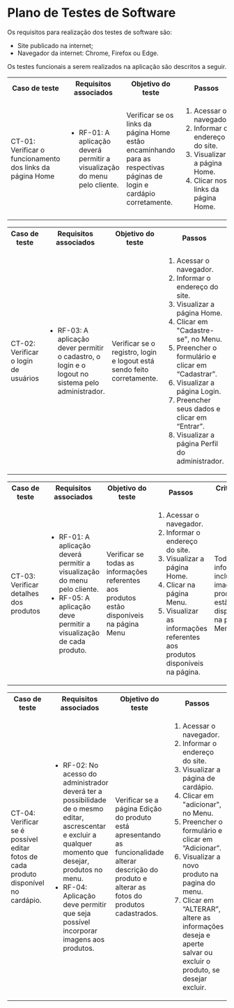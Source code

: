 # Plano de Testes de Software

Os requisitos para realização dos testes de software são:
<ul><li>Site publicado na internet;</li>
<li>Navegador da internet: Chrome, Firefox ou Edge.</li>
</ul>

Os testes funcionais a serem realizados na aplicação são descritos a seguir.

<table>
 <tr>
  <th>Caso de teste</th>
  <th>Requisitos associados</th>
  <th>Objetivo do teste</th>
  <th>Passos</th>
  <th>Critérios de êxito</th>
  <th>Responsável</th>
 </tr>
 <tr>
  <td>CT-01: Verificar o funcionamento dos links da página Home</td>
  <td>
   <ul>
    <li>RF-01:	A aplicação deverá permitir a visualização do menu pelo cliente.</li>
   </ul>
  </td>
  <td>Verificar se os links da página Home estão encaminhando para as respectivas páginas de login e cardápio corretamente.</td>
  <td>
   <ol>
    <li>Acessar o navegador.</li>
    <li>Informar o endereço do site.</li>
    <li>Visualizar a página Home.</li>
    <li>Clicar nos links da página Home.</li>
   </ol>
   </td>
  <td>Todos os links da página Home devem encaminhar os usuários para as páginas descritas.</td>
  <td>Taylsson</td>
 </tr>
</table>

<table>
 <tr>
  <th>Caso de teste</th>
  <th>Requisitos associados</th>
  <th>Objetivo do teste</th>
  <th>Passos</th>
  <th>Critérios de êxito</th>
  <th>Responsável</th>
 </tr>
 <tr>
  <td>CT-02: Verificar o login de usuários</td>
  <td>
   <ul>
   <li>RF-03: A aplicação dever permitir o cadastro, o login e o logout no sistema pelo administrador.</li>
   </ul>
  </td>
  <td>Verificar se o registro, login e logout está sendo feito corretamente. </td>
  <td>
   <ol>
    <li>Acessar o navegador.</li>
    <li>Informar o endereço do site.</li>
    <li>Visualizar a página Home.</li>
    <li>Clicar em "Cadastre-se", no Menu.</li>
    <li>Preencher o formulário e clicar em “Cadastrar”.</li>
    <li>Visualizar a página Login.</li>
    <li>Preencher seus dados e clicar em “Entrar”.</li>
    <li>Visualizar a página Perfil do administrador.</li>
   </ol>
   </td>
  <td>Deverá ser possível fazer o registro. Após o login, o usuário deverá ser redirecionado para a sua página de perfil. E por fim log out do perfil.</td>
  <td>Fernanda</td>
 </tr>

 <table>
 <tr>
  <th>Caso de teste</th>
  <th>Requisitos associados</th>
  <th>Objetivo do teste</th>
  <th>Passos</th>
  <th>Critérios de êxito</th>
  <th>Responsável</th>  
 </tr>
 <tr>
  <td>CT-03: Verificar detalhes dos produtos</td>
  <td>
   <ul>
    <li>RF-01:	A aplicação deverá permitir a visualização do menu pelo cliente.</li>
    <li>RF-05:	A aplicação deve permitir a visualização de cada produto.</li>
   </ul>
  </td>
  <td>Verificar se todas as informações referentes aos produtos estão disponíveis na página Menu</td>
  <td>
   <ol>
    <li>Acessar o navegador.</li>
    <li>Informar o endereço do site.</li>
    <li>Visualizar a página Home.</li>
    <li>Clicar na página Menu.</li>
    <li>Visualizar as informações referentes aos produtos disponíveis na página.</li>
   </ol>
   </td>
  <td>Todas as informações, incluindo imagens dos produtos, estão disponíveis na página Menu.</td>
  <td>João Victor</td>
 </tr>
</table>

<table>
 <tr>
  <th>Caso de teste</th>
  <th>Requisitos associados</th>
  <th>Objetivo do teste</th>
  <th>Passos</th>
  <th>Critérios de êxito</th>
  <th>Responsável</th>
 </tr>
  <tr>
  <td>CT-04: Verificar se é possível editar fotos de cada produto disponível no cardápio.</td>
  <td>
   <ul>
    <li>RF-02: No acesso do administrador deverá ter a possibilidade de o mesmo editar, ascrescentar e excluir a qualquer momento que desejar, produtos no menu.</li>
   <li>RF-04:	Aplicação deve permitir que seja possível incorporar imagens aos produtos.</li>
   </ul>
  </td>
  <td>Verificar se a página Edição do produto está apresentando as funcionalidade alterar descrição do produto e alterar as fotos do produtos cadastrados. </td>
  <td>
   <ol>
    <li>Acessar o navegador.</li>
    <li>Informar o endereço do site.</li>
    <li>Visualizar a página de cardápio.</li>
    <li>Clicar em "adicionar", no Menu.</li>
    <li>Preencher o formulário e clicar em “Adicionar”.</li>
    <li>Visualizar a novo produto na pagina do menu.</li>
    <li>Clicar em “ALTERAR”, altere as informações deseja e aperte salvar ou excluir o produto, se desejar excluir.</li>
   </ol>
   </td>
  <td>As informações registradas pelo usuário no momento do cadastro devem estar disponibilizadas na página Perfil.</td>
  <td>Naiana</td>
 </tr>
</table>


